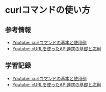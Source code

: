 # curlコマンドの使い方

## 参考情報

- [Youtube: curlコマンドの基本と使用例](https://www.youtube.com/watch?v=_hgBdyUdsJY)
- [Youtube: cURLを使ったAPI連携の基礎と応用](https://www.youtube.com/watch?v=4c3_S0XYyFk)

## 学習記録

- [Youtube: curlコマンドの基本と使用例](./youtube_curl_basic.md.md)
- [Youtube: cURLを使ったAPI連携の基礎と応用](./youtube_curl_api.md.md.md)
